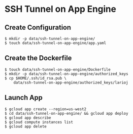 # SSH Tunnel on App Engine

## Create Configuration
    $ mkdir -p data/ssh-tunnel-on-app-engine/
    $ touch data/ssh-tunnel-on-app-engine/app.yaml

## Create the Dockerfile
    $ touch data/ssh-tunnel-on-app-engine/Dockerfile
    $ mkdir -p data/ssh-tunnel-on-app-engine/authorized_keys
    $ cp $HOME/.ssh/id_rsa.pub \
        data/ssh-tunnel-on-app-engine/authorized_keys/larioj

## Launch App
    $ gcloud app create --region=us-west2
    $ cd data/ssh-tunnel-on-app-engine/ && gcloud app deploy
    $ gcloud app describe
    $ gcloud compute instances list
    $ gcloud app delete
    
